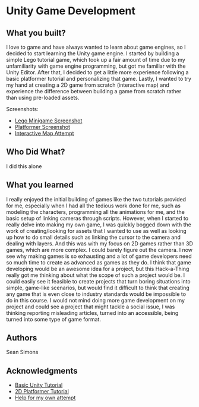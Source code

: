 # Unity Game Development


## What you built? 

I love to game and have always wanted to learn about game engines, so I decided to start
learning the Unity game engine.  I started by building a simple Lego tutorial game, which
took up a fair amount of time due to my unfamiliarity with game engine programming, but got
me familiar with the Unity Editor.  After that, I decided to get a little more experience
following a basic platformer tutorial and personalizing that game.  Lastly, I wanted to
try my hand at creating a 2D game from scratch (interactive map) and experience the 
difference between building a game from scratch rather than using pre-loaded assets.

Screenshots:
* [Lego Minigame Screenshot](./img/LegoTutorial.jpg)
* [Platformer Screenshot](./img/BasicPlatformerTutorial.jpg)
* [Interactive Map Attempt](./img/OwnGameAttempt.jpg)

## Who Did What?
I did this alone

## What you learned

I really enjoyed the initial building of games like the two tutorials provided for me, 
especially when I had all the tedious work done for me, such as modeling the characters, 
programming all the animations for me, and the basic setup of linking cameras through 
scripts.  However, when I started to really delve into making my own game, I was quickly 
bogged down with the work of creating/looking for assets that I wanted to use as well as 
looking up how to do small details such as linking the cursor to the camera and dealing
with layers.  And this was with my focus on 2D games rather than 3D games, which are more 
complex. I could barely figure out the camera.  I now see why making games is so exhausting 
and a lot of game developers need so much time to create as advanced as games as they do.  I 
think that game developing would be an awesome idea for a project, but this Hack-a-Thing 
really got me thinking about what the scope of such a project would be.  I could easily see 
it feasible to create projects that turn boring situations into simple, game-like scenarios, 
but would find it difficult to think that creating any game that is even close to industry 
standards would be impossible to do in this course.  I would not mind doing more game development 
on my project and could see a project that might tackle a social issue, I was thinking 
reporting misleading articles, turned into an accessible, being turned into some type of game format.


## Authors

Sean Simons

## Acknowledgments

* [Basic Unity Tutorial](https://learn.unity.com/tutorial/get-ready-for-unity-essentials?pathwayId=5f7bcab4edbc2a0023e9c38f&missionId=5f77cc6bedbc2a4a1dbddc46&projectId=612f9602edbc2a1b588a3af3#)
* [2D Platformer Tutorial](https://www.youtube.com/watch?v=on9nwbZngyw)
* [Help for my own attempt](https://forum.unity.com/threads/world-political-map-2d-edition-fully-interactive-and-customizable-world-map.349115/)
